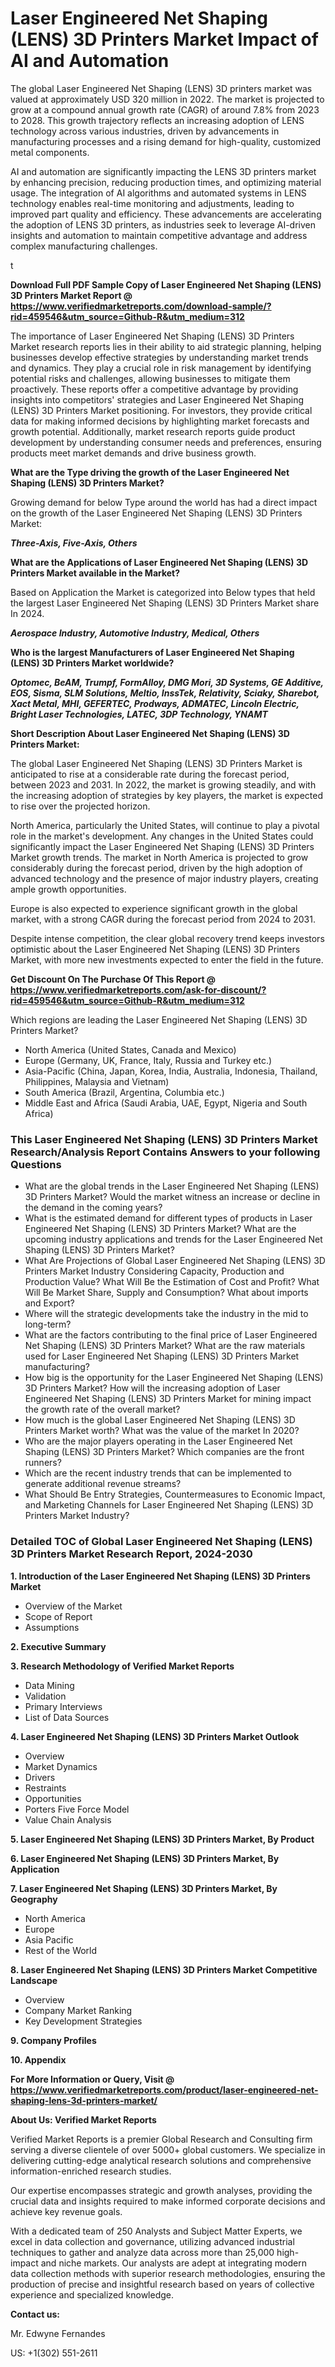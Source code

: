 <meta name="title" content="Global Laser Engineered Net Shaping (LENS) 3D Printers Market Impact of AI and Automation"><meta name="description" content="The global Laser Engineered Net Shaping (LENS) 3D printers market was valued at approximately USD 320 million in 2022. The market is projected to grow at a compound an"><meta name="title" content="Laser Engineered Net Shaping (LENS) 3D Printers Market Size, Share, Scope, Trends, Growth, Opportunities, Analysis, Forecast"><h1>Laser Engineered Net Shaping (LENS) 3D Printers Market Impact of AI and Automation</h1><p>The global Laser Engineered Net Shaping (LENS) 3D printers market was valued at approximately USD 320 million in 2022. The market is projected to grow at a compound annual growth rate (CAGR) of around 7.8% from 2023 to 2028. This growth trajectory reflects an increasing adoption of LENS technology across various industries, driven by advancements in manufacturing processes and a rising demand for high-quality, customized metal components.</p><p>AI and automation are significantly impacting the LENS 3D printers market by enhancing precision, reducing production times, and optimizing material usage. The integration of AI algorithms and automated systems in LENS technology enables real-time monitoring and adjustments, leading to improved part quality and efficiency. These advancements are accelerating the adoption of LENS 3D printers, as industries seek to leverage AI-driven insights and automation to maintain competitive advantage and address complex manufacturing challenges.</p>t</p><p id="" class=""><strong>Download Full PDF Sample Copy of Laser Engineered Net Shaping (LENS) 3D Printers Market Report @ <a href="https://www.verifiedmarketreports.com/download-sample/?rid=459546&utm_source=Github-R&utm_medium=312" target="_blank">https://www.verifiedmarketreports.com/download-sample/?rid=459546&utm_source=Github-R&utm_medium=312</a></strong></p><p>The importance of&nbsp;Laser Engineered Net Shaping (LENS) 3D Printers Market research reports lies in their ability to aid strategic planning, helping businesses develop effective strategies by understanding market trends and dynamics. They play a crucial role in risk management by identifying potential risks and challenges, allowing businesses to mitigate them proactively. These reports offer a competitive advantage by providing insights into competitors' strategies and Laser Engineered Net Shaping (LENS) 3D Printers Market positioning. For investors, they provide critical data for making informed decisions by highlighting market forecasts and growth potential. Additionally, market research reports guide product development by understanding consumer needs and preferences, ensuring products meet market demands and drive business growth.</p><p><strong>What are the&nbsp;Type driving the growth of the Laser Engineered Net Shaping (LENS) 3D Printers Market?</strong></p><p id="" class="">Growing demand for below Type around the world has had a direct impact on the growth of the Laser Engineered Net Shaping (LENS) 3D Printers Market:</p><em><strong>Three-Axis, Five-Axis, Others</strong></em></p><strong>What are the&nbsp;Applications&nbsp;of Laser Engineered Net Shaping (LENS) 3D Printers Market available in the Market?</strong></p><p id="" class="">Based on Application the Market is categorized into Below types that held the largest Laser Engineered Net Shaping (LENS) 3D Printers Market share In 2024.</p><em><strong>Aerospace Industry, Automotive Industry, Medical, Others</strong></em></p><strong>Who is the largest Manufacturers of Laser Engineered Net Shaping (LENS) 3D Printers Market worldwide?</strong></p><p><em><strong>Optomec, BeAM, Trumpf, FormAlloy, DMG Mori, 3D Systems, GE Additive, EOS, Sisma, SLM Solutions, Meltio, InssTek, Relativity, Sciaky, Sharebot, Xact Metal, MHI, GEFERTEC, Prodways, ADMATEC, Lincoln Electric, Bright Laser Technologies, LATEC, 3DP Technology, YNAMT</strong></em></p><p id="" class=""><strong>Short Description About Laser Engineered Net Shaping (LENS) 3D Printers Market:</strong></p><p>The global Laser Engineered Net Shaping (LENS) 3D Printers Market is anticipated to rise at a considerable rate during the forecast period, between 2023 and 2031. In 2022, the market is growing steadily, and with the increasing adoption of strategies by key players, the market is expected to rise over the projected horizon.</p><p>North America, particularly the United States, will continue to play a pivotal role in the market's development. Any changes in the United States could significantly impact the Laser Engineered Net Shaping (LENS) 3D Printers Market growth trends. The market in North America is projected to grow considerably during the forecast period, driven by the high adoption of advanced technology and the presence of major industry players, creating ample growth opportunities.</p><p>Europe is also expected to experience significant growth in the global market, with a strong CAGR during the forecast period from 2024 to 2031.</p><p>Despite intense competition, the clear global recovery trend keeps investors optimistic about the Laser Engineered Net Shaping (LENS) 3D Printers Market, with more new investments expected to enter the field in the future.</p><p id="" class=""><strong>Get Discount On The Purchase Of This Report @ <a href="https://www.verifiedmarketreports.com/ask-for-discount/?rid=459546&utm_source=Github-R&utm_medium=312" target="_blank">https://www.verifiedmarketreports.com/ask-for-discount/?rid=459546&utm_source=Github-R&utm_medium=312</a></strong></p>Which regions are leading the Laser Engineered Net Shaping (LENS) 3D Printers Market?</p><ul><li>North America (United States, Canada and Mexico)</li><li>Europe (Germany, UK, France, Italy, Russia and Turkey etc.)</li><li>Asia-Pacific (China, Japan, Korea, India, Australia, Indonesia, Thailand, Philippines, Malaysia and Vietnam)</li><li>South America (Brazil, Argentina, Columbia etc.)</li><li>Middle East and Africa (Saudi Arabia, UAE, Egypt, Nigeria and South Africa)</li></ul><h3 id="" class="">This Laser Engineered Net Shaping (LENS) 3D Printers Market Research/Analysis Report Contains Answers to your following Questions</h3><ul><li>What are the global trends in the Laser Engineered Net Shaping (LENS) 3D Printers Market? Would the market witness an increase or decline in the demand in the coming years?</li><li>What is the estimated demand for different types of products in Laser Engineered Net Shaping (LENS) 3D Printers Market? What are the upcoming industry applications and trends for the Laser Engineered Net Shaping (LENS) 3D Printers Market?</li><li>What Are Projections of Global Laser Engineered Net Shaping (LENS) 3D Printers Market Industry Considering Capacity, Production and Production Value? What Will Be the Estimation of Cost and Profit? What Will Be Market Share, Supply and Consumption? What about imports and Export?</li><li>Where will the strategic developments take the industry in the mid to long-term?</li><li>What are the factors contributing to the final price of Laser Engineered Net Shaping (LENS) 3D Printers Market? What are the raw materials used for Laser Engineered Net Shaping (LENS) 3D Printers Market manufacturing?</li><li>How big is the opportunity for the Laser Engineered Net Shaping (LENS) 3D Printers Market? How will the increasing adoption of Laser Engineered Net Shaping (LENS) 3D Printers Market for mining impact the growth rate of the overall market?</li><li>How much is the global Laser Engineered Net Shaping (LENS) 3D Printers Market worth? What was the value of the market In 2020?</li><li>Who are the major players operating in the Laser Engineered Net Shaping (LENS) 3D Printers Market? Which companies are the front runners?</li><li>Which are the recent industry trends that can be implemented to generate additional revenue streams?</li><li>What Should Be Entry Strategies, Countermeasures to Economic Impact, and Marketing Channels for Laser Engineered Net Shaping (LENS) 3D Printers Market Industry?</li></ul><h3 id="" class="">Detailed TOC of Global Laser Engineered Net Shaping (LENS) 3D Printers Market Research Report, 2024-2030</h3><p id="" class=""><strong>1. Introduction of the Laser Engineered Net Shaping (LENS) 3D Printers Market</strong></p><ul><li>Overview of the Market</li><li>Scope of Report</li><li>Assumptions</li></ul><p id="" class=""><strong>2. Executive Summary</strong></p><p id="" class=""><strong>3. Research Methodology of Verified Market Reports</strong></p><ul><li>Data Mining</li><li>Validation</li><li>Primary Interviews</li><li>List of Data Sources</li></ul><p id="" class=""><strong>4. Laser Engineered Net Shaping (LENS) 3D Printers Market Outlook</strong></p><ul><li>Overview</li><li>Market Dynamics</li><li>Drivers</li><li>Restraints</li><li>Opportunities</li><li>Porters Five Force Model</li><li>Value Chain Analysis</li></ul><p id="" class=""><strong>5. Laser Engineered Net Shaping (LENS) 3D Printers Market, By Product</strong></p><p id="" class=""><strong>6. Laser Engineered Net Shaping (LENS) 3D Printers Market, By Application</strong></p><p id="" class=""><strong>7. Laser Engineered Net Shaping (LENS) 3D Printers Market, By Geography</strong></p><ul><li>North America</li><li>Europe</li><li>Asia Pacific</li><li>Rest of the World</li></ul><p id="" class=""><strong>8. Laser Engineered Net Shaping (LENS) 3D Printers Market Competitive Landscape</strong></p><ul><li>Overview</li><li>Company Market Ranking</li><li>Key Development Strategies</li></ul><p id="" class=""><strong>9. Company Profiles</strong></p><p id="" class=""><strong>10. Appendix</strong></p><p id="" class=""><strong>For More Information or Query, Visit @ <a href="https://www.verifiedmarketreports.com/product/laser-engineered-net-shaping-lens-3d-printers-market/" target="_blank">https://www.verifiedmarketreports.com/product/laser-engineered-net-shaping-lens-3d-printers-market/</a></strong></p><p id="" class=""><strong>About Us: Verified Market Reports</strong></p><p id="" class="">Verified Market Reports is a premier Global Research and Consulting firm serving a diverse clientele of over 5000+ global customers. We specialize in delivering cutting-edge analytical research solutions and comprehensive information-enriched research studies.</p><p id="" class="">Our expertise encompasses strategic and growth analyses, providing the crucial data and insights required to make informed corporate decisions and achieve key revenue goals.</p><p id="" class="">With a dedicated team of 250 Analysts and Subject Matter Experts, we excel in data collection and governance, utilizing advanced industrial techniques to gather and analyze data across more than 25,000 high-impact and niche markets. Our analysts are adept at integrating modern data collection methods with superior research methodologies, ensuring the production of precise and insightful research based on years of collective experience and specialized knowledge.</p><p id="" class=""><strong>Contact us:</strong></p><p id="" class="">Mr. Edwyne Fernandes</p><p id="" class="">US: +1(302) 551-2611</p>